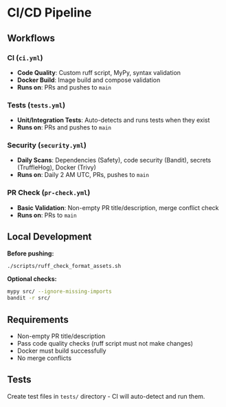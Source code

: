 # CI/CD Pipeline

## Workflows

### CI (`ci.yml`)
- **Code Quality**: Custom ruff script, MyPy, syntax validation
- **Docker Build**: Image build and compose validation
- **Runs on**: PRs and pushes to `main`

### Tests (`tests.yml`)
- **Unit/Integration Tests**: Auto-detects and runs tests when they exist
- **Runs on**: PRs and pushes to `main`

### Security (`security.yml`)
- **Daily Scans**: Dependencies (Safety), code security (Bandit), secrets (TruffleHog), Docker (Trivy)
- **Runs on**: Daily 2 AM UTC, PRs, pushes to `main`

### PR Check (`pr-check.yml`)
- **Basic Validation**: Non-empty PR title/description, merge conflict check
- **Runs on**: PRs to `main`

## Local Development

**Before pushing:**
```bash
./scripts/ruff_check_format_assets.sh
```

**Optional checks:**
```bash
mypy src/ --ignore-missing-imports
bandit -r src/
```

## Requirements
- Non-empty PR title/description
- Pass code quality checks (ruff script must not make changes)
- Docker must build successfully
- No merge conflicts

## Tests
Create test files in `tests/` directory - CI will auto-detect and run them. 